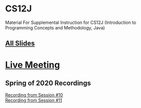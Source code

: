 # CS12J
Material For Supplemental Instruction for CS12J (Introduction to Programming Concepts and Methodology, Java)

## [All Slides](https://drive.google.com/drive/folders/1XgwLqsDrXuAsVudMv9tlvET-yUtsR6Kt?usp=sharing)


# [Live Meeting](https://carter.page.link/zoom)

## Spring of 2020 Recordings
[Recording from Session #10](https://youtu.be/0Nwrni2hZlo)  
[Recording from Session #11](https://youtu.be/8eH97MXAkqQ)
